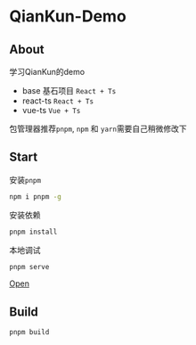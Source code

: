 # QianKun-Demo

## About

学习QianKun的demo

- base 基石项目 `React + Ts`
- react-ts `React + Ts`
- vue-ts `Vue + Ts`

包管理器推荐`pnpm`, `npm` 和 `yarn`需要自己稍微修改下

## Start

安装`pnpm`

```bash
npm i pnpm -g
```

安装依赖

```bash
pnpm install
```

本地调试

```bash
pnpm serve
```

[Open](http://localhost:3000/)

## Build

```bash
pnpm build
```
